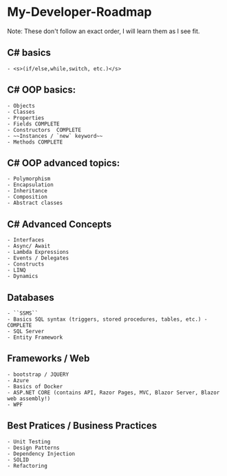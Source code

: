 # My-Developer-Roadmap

Note: These don't follow an exact order, I will learn them as I see fit.

## C# basics 
    - <s>(if/else,while,switch, etc.)</s>

## C# OOP basics: 
    - Objects
    - Classes
    - Properties
    - Fields COMPLETE
    - Constructors  COMPLETE
    - ~~Instances / `new` keyword~~
    - Methods COMPLETE

## C# OOP advanced topics: 
    - Polymorphism
    - Encapsulation
    - Inheritance
    - Composition
    - Abstract classes

## C# Advanced Concepts 
    - Interfaces
    - Async/ Await
    - Lambda Expressions
    - Events / Delegates
    - Constructs
    - LINQ
    - Dynamics

## Databases
    - ``SSMS``
    - Basics SQL syntax (triggers, stored procedures, tables, etc.) - COMPLETE
    - SQL Server
    - Entity Framework
## Frameworks / Web
    - bootstrap / JQUERY
    - Azure
    - Basics of Docker
    - ASP.NET CORE (contains API, Razor Pages, MVC, Blazor Server, Blazor web assembly!)
    - WPF

## Best Pratices / Business Practices 
    - Unit Testing
    - Design Patterns
    - Dependency Injection
    - SOLID 
    - Refactoring
